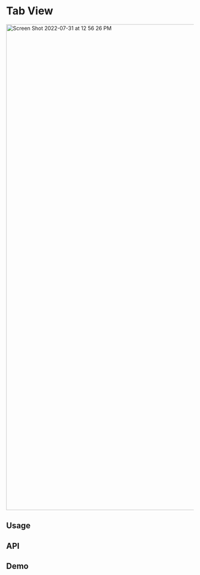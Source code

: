 # Tab View

<img width="1306" alt="Screen Shot 2022-07-31 at 12 56 26 PM" src="https://user-images.githubusercontent.com/53351370/182306355-58d3edad-37e0-45ce-b006-50cad9881731.png">

## Usage

## API

## Demo
